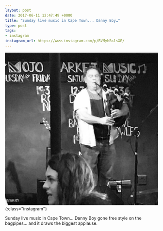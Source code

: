 ```yaml
---
layout: post
date: 2017-06-11 12:47:49 +0000
title: "Sunday live music in Cape Town... Danny Boy…"
type: post
tags:
- instagram
instagram_url: https://www.instagram.com/p/BVMyhBslsXE/
---
```


![Instagram - BVMyhBslsXE](/assets/BVMyhBslsXE.jpg){:class="instagram"}

Sunday live music in Cape Town... Danny Boy gone free style on the bagpipes... and it draws the biggest applause.
